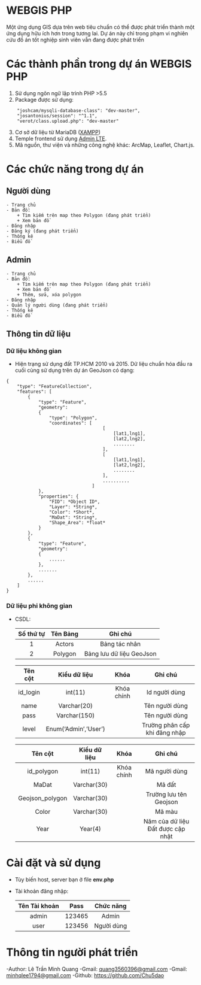 # WEBGIS PHP
Một ứng dụng GIS dựa trên web tiêu chuẩn có thể được phát triển thành một ứng dụng hữu ích hơn trong tương lai.
Dự án này chỉ trong phạm vi nghiên cứu đồ án tốt nghiệp sinh viên vẫn đang được phát triển

# Các thành phần trong dự án WEBGIS PHP
1. Sử dụng ngôn ngữ lập trình PHP >5.5
2. Package được sử dụng:
```
	"joshcam/mysqli-database-class": "dev-master",
	"josantonius/session": "^1.1",
	"verot/class.upload.php": "dev-master"
```
3. Cơ sở dữ liệu từ MariaDB ([XAMPP](https://www.apachefriends.org/index.html)) 
4. Temple frontend sử dụng [Admin LTE](https://github.com/ColorlibHQ/AdminLTE/releases/tag/v2.4.17).
5. Mã nguồn, thư viện và những công nghệ khác: ArcMap, Leaflet, Chart.js.

# Các chức năng trong dự án
## Người dùng
	- Trang chủ
    - Bản đồ:
    	+ Tìm kiếm trên map theo Polygon (đang phát triển)
    	+ Xem bản đồ 
    - Đăng nhập
    - Đăng ký (đang phát triển)
    - Thống kê
    - Biểu đồ
## Admin
	- Trang chủ
	- Bản đồ:
		+ Tìm kiếm trên map theo Polygon (đang phát triển)
		+ Xem bản đồ
		+ Thêm, sửa, xóa polygon
	- Đăng nhập
    - Quản lý người dùng (đang phát triển)
    - Thống kê
    - Biểu đồ

## Thông tin dữ liệu
### Dữ liệu không gian
- Hiện trạng sử dụng đất TP.HCM 2010 và 2015.
Dữ liệu chuẩn hóa đầu ra cuối cùng sử dụng trên dự án GeoJson có dạng:	

```
{
	"type": "FeatureCollection",
	"features": [
		{
			"type": "Feature",
			"geometry":
			{
				"type": "Polygon",
				"coordinates": [
									[
										[lat1,lng1],
										[lat2,lng2],
										........
									],
									[
										[lat1,lng1],
										[lat2,lng2],
										........
									],
									..........
								]
			},
			"properties": {
				"FID": *Object ID*,
				"Layer": *String*,
				"Color": *Short*,
				"MaDat": *String*,
				"Shape_Area": *float*
			}
		},
		{
			"type": "Feature",
			"geometry":
			{
				......
			},
			.......
		},
		......
	]
}
```

### Dữ liệu phi không gian
- CSDL:

	| Số thứ tự     |	Tên Bảng			|			Ghi chú			|
	| :-----------:	|:---------------------:|:-------------------------:|
	| 1      		| Actors				|Bảng tác nhân				|
	| 2				| Polygon		        |Bảng lưu dữ liệu GeoJson	|

	| Tên cột     	|		Kiểu dữ liệu	|	Khóa	|			Ghi chú				|
	| :-----------:	|:---------------------:|:---------:|:-----------------------------:|
	| id_login    	| int(11)				|Khóa chính	|Id người dùng					|
	| name			| Varchar(20)			|			|Tên người dùng					|
	| pass			| Varchar(150)			|			|Tên người dùng					|
	| level			| Enum(‘Admin’,’User’) 	|			|Trường phân cấp khi đăng nhập	|

	| Tên cột     		|	Kiểu dữ liệu	|	Khóa	|				Ghi chú				|
	| :-----------:		|:-----------------:|:---------:|:---------------------------------:|
	| id_polygon   		| int(11)			|Khóa chính	|Mã người dùng						|
	| MaDat				| Varchar(30)		|			|Mã đất								|
	| Geojson_polygon	| Varchar(30)		|			|Trường lưu tên Geojson				|
	| Color				| Varchar(30) 		|			|Mã màu								|
	| Year				| Year(4) 			|			|Năm của dữ liệu Đất được cập nhật	|

# Cài đặt và sử dụng
- Tùy biến host, server bạn ở file **env.php**
- Tài khoản đăng nhập:

	| Tên Tài khoản |		Pass			| Chức năng		|
	| :-----------:	|:---------------------:|:-------------:|
	| 	admin      	| 	123465				|	Admin		|
	| 	user		| 	123456		      	|	Người dùng	|

# Thông tin người phát triển
-Author: Lê Trần Minh Quang
-Gmail: quang3560396@gmail.com
-Gmail: minhqlee1794@gmail.com
-Github: https://github.com/Chu5dao

